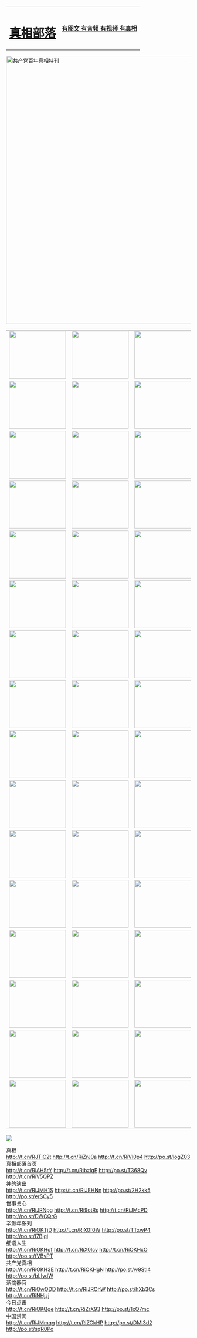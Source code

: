 <table>
<tr>

<td>
	<H1><a href="http://874.gz-associates.com/zx/">真相部落</a></H1>
</td>
<td>
	<H4><a href="http://874.gz-associates.com/zx/">有图文 有音频 有视频 有真相</a></H4>
</td>
</tr>
</table>

 <div ><a href="http://874.gz-associates.com/zx/bngcd/"><img src="http://874.gz-associates.com/zx/bngcd/gcdbnzx.jpg" width="730"  border="0" alt="共产党百年真相特刊"></a></div>

<table>
<tr>
	<td><a href="http://528.natopa.org/xtr/107/"><img  src ="http://528.natopa.org/pic/2017/02/107.jpg" width="155px" height="130px"></a></td>
	<td><a href="http://528.natopa.org/xtr/829/"><img src ="http://528.natopa.org/pic/2017/02/829.jpg" width="155px" height="130px"></a></td>
	<td><a href="http://528.natopa.org/xtr/69/"><img  src ="http://528.natopa.org/pic/2017/02/69.jpg" width="155px" height="130px"></a></td>
	<td><a href="http://528.natopa.org/xtr/99/"><img  src ="http://528.natopa.org/pic/2017/02/99.jpg" width="155px" height="130px"></a></td>
</tr>
<tr>
	<td><a href="http://528.natopa.org/xtr/40/"><img  src ="http://528.natopa.org/pic/2017/02/40.jpg" width="155px" height="130px"></a></td>
	<td><a href="http://528.natopa.org/xtr/20/"><img  src ="http://528.natopa.org/pic/2017/02/20.jpg" width="155px" height="130px"></a></td>
	<td><a href="http://528.natopa.org/xtr/81/"><img  src ="http://528.natopa.org/pic/2017/02/81.jpg" width="155px" height="130px"></a></td>
	<td><a href="http://528.natopa.org/xtr/2/"><img  src ="http://528.natopa.org/pic/2017/02/2.jpg" width="155px" height="130px"></a></td>
</tr>
<tr>
	<td><a href="http://528.natopa.org/xtr/86/"><img  src ="http://528.natopa.org/pic/2017/02/86.jpg" width="155px" height="130px"></a></td>
	<td><a href="http://528.natopa.org/xtr/109/"><img  src ="http://528.natopa.org/pic/2017/02/109.jpg" width="155px" height="130px"></a></td>
	<td><a href="http://528.natopa.org/xtr/1378/"><img  src ="http://528.natopa.org/pic/2017/02/1378.jpg" width="155px" height="130px"></a></td>
	<td><a href="http://528.natopa.org/xtr/57/"><img  src ="http://528.natopa.org/pic/2017/02/57.jpg" width="155px" height="130px"></a></td>
</tr>
<tr>
	<td><a href="http://528.natopa.org/xtr/1219/"><img  src ="http://528.natopa.org/pic/2017/02/1219.jpg" width="155px" height="130px"></a></td>
	<td><a href="http://528.natopa.org/xtr/1220/"><img  src ="http://528.natopa.org/pic/2017/02/1220.jpg" width="155px" height="130px"></a></td>
	<td><a href="http://528.natopa.org/xtr/1221/"><img  src ="http://528.natopa.org/pic/2017/02/1221.jpg" width="155px" height="130px"></a></td>
	<td><a href="http://528.natopa.org/xtr/51/"><img  src ="http://528.natopa.org/pic/2017/02/51.jpg" width="155px" height="130px"></a></td>
</tr>
<tr>
	<td><a href="http://528.natopa.org/xtr/1055/"><img  src ="http://528.natopa.org/pic/2017/02/1055.jpg" width="155px" height="130px"></a></td>
	<td><a href="http://528.natopa.org/xtr/611/"><img  src ="http://528.natopa.org/pic/2017/02/611.jpg" width="155px" height="130px"></a></td>
	<td><a href="http://528.natopa.org/xtr/1121/"><img  src ="http://528.natopa.org/pic/2017/02/1121.jpg" width="155px" height="130px"></a></td>
	<td><a href="http://528.natopa.org/xtr/610/"><img  src ="http://528.natopa.org/pic/2017/02/610.jpg" width="155px" height="130px"></a></td>
</tr>
<tr>
	<td><a href="http://528.natopa.org/xtr/1128/"><img  src ="http://528.natopa.org/pic/2017/02/1128.jpg" width="155px" height="130px"></a></td>
	<td><a href="http://528.natopa.org/xtr/1395/"><img  src ="http://528.natopa.org/pic/2017/02/1406.jpg" width="155px" height="130px"></a></td>
	<td><a href="http://528.natopa.org/xtr/1407/"><img  src ="http://528.natopa.org/pic/2017/02/1407.jpg" width="155px" height="130px"></a></td>
	<td><a href="http://528.natopa.org/xtr/934/"><img  src ="http://528.natopa.org/pic/2017/02/934.jpg" width="155px" height="130px"></a></td>
</tr>
<tr>
	<td><a href="http://528.natopa.org/xtr/641/"><img  src ="http://528.natopa.org/pic/2017/02/641.jpg" width="155px" height="130px"></a></td>
	<td><a href="http://528.natopa.org/xtr/949/"><img  src ="http://528.natopa.org/pic/2017/02/949.jpg" width="155px" height="130px"></a></td>
	<td><a href="http://528.natopa.org/xtr/112/"><img  src ="http://528.natopa.org/pic/2017/02/112.jpg" width="155px" height="130px"></a></td>
	<td><a href="http://528.natopa.org/xtr/812/"><img  src ="http://528.natopa.org/pic/2017/02/812.jpg" width="155px" height="130px"></a></td>
</tr>
<tr>
	<td><a href="http://528.natopa.org/xtr/103/"><img  src ="http://528.natopa.org/pic/2017/02/103.jpg" width="155px" height="130px"></a></td>
	<td><a href="http://528.natopa.org/xtr/3/"><img  src ="http://528.natopa.org/pic/2017/02/3.jpg" width="155px" height="130px"></a></td>
	<td><A href="http://528.natopa.org/mp4/zx/2015/11/Lkmtt.mp4" target="_blank" title="莲开满天庭"><img  src="528.natopa.org/pic/2015/11/Lkmtt3480_jssor.jpg"  width="155px" height="130px"></A></td>
	<td><A href="http://528.natopa.org/mp4/zx/2015/11/2013513.mp4" target="_blank" title="飞旋的法轮"><img  src="528.natopa.org/pic/2015/11/falun480_jssor.jpg"  width="155px" height="130px"></A></td>
</tr>
<tr>
	<td><A href="http://528.natopa.org/mp4/zx/2015/11/NYParade.mp4" target="_blank" title="2004年4月10日法轮功纽约大游行"><img  src="528.natopa.org/pic/2015/11/nyparade480_jssor.jpg"  width="155px" height="130px"></A></td>
	<td><A href="http://528.natopa.org/mp4/news617/2015/05/WEB_s28093.mp4" target="_blank" title="2015年世界法轮大法日特别报导"><img  src="528.natopa.org/pic/2015/11/p6752711a666997037_jssor.jpg"  width="155px" height="130px"></A></td>
	<td><A href="http://528.natopa.org/mp4/news829/2015/11/30211_326650.mp4" target="_blank" title="沧州绑架案连审四天 民众抹泪称审好人"><img  src="528.natopa.org/pic/2015/11/changzhou2480_jssor.jpg"  width="155px" height="130px"></A></td>
	<td><A href="http://528.natopa.org/mp4/mhph/2015/10/changzhou.mp4" target="_blank" title="沧州真相--狮城血泪"><img  src="528.natopa.org/pic/2015/11/changzhou480_jssor.jpg"  width="155px" height="130px"></A></td>
</tr>
<tr>
	<td><A href="http://528.natopa.org/mp4/mhjd/mhjd_55.mp4" target="_blank" title="正义律师与无罪辩护"><img  src="528.natopa.org/pic/2015/11/wzbh480_jssor.jpg"  width="155px" height="130px"></A></td>
	<td><A href="http://528.natopa.org/mp4/zx/2015/11/layerkcs.mp4" target="_blank" title="中国的良心--高智晟律师"><img  src="528.natopa.org/pic/2015/11/layerkcs2480_jssor.jpg"  width="155px" height="130px"></A></td>
	<td><A href="http://528.natopa.org/mp4/mhph/2015/10/szxl.mp4" target="_blank" title="神州血泪--北京、大庆、广东、哈尔滨"><img  src="528.natopa.org/pic/2015/11/szxl480_jssor.jpg"  width="155px" height="130px"></A></td>
	<td><A href="http://528.natopa.org/mp4/zx/2015/11/TangShanFFXS.mp4" target="_blank" title="真相纪录片：凤凰新生"><img  src="528.natopa.org/pic/2015/11/fhxs2480_jssor.jpg"  width="155px" height="130px"></A></td>
</tr>
<tr>
	<td><A href="http://528.natopa.org/mp4/zx/2015/11/jidong.mp4" target="_blank" title="冀东监狱的罪恶"><img  src="528.natopa.org/pic/2015/11/jidong480_jssor.jpg"  width="155px" height="130px"></A></td>
	<td><A href="http://528.natopa.org/mp4/mhph/2015/10/tangshan.mp4" target="_blank" title="凤凰血泪"><img  src="528.natopa.org/pic/2015/11/tangshan480_jssor.jpg"  width="155px" height="130px"></A>
					</div></td>
	<td>	<A href="http://528.natopa.org/mp4/mhph/2015/10/zfxtzxl.mp4" target="_blank" title="政法系统罪行录--唐山篇"><img  src="528.natopa.org/pic/2015/11/zfxtzxl480_jssor.jpg"  width="155px" height="130px"></A></td>
	<td><A href="http://528.natopa.org/mp4/mhph/2015/10/QDBG.mp4" target="_blank" title="青岛悲歌"><img  src="528.natopa.org/pic/2015/10/qdbg2480_jssor.jpg"  width="155px" height="130px"></A></td>
</tr>
<tr>
	<td><A href="http://528.natopa.org/mp4/mhph/2015/10/huludao.mp4" target="_blank" title="葫芦岛永恒的见证"><img  src="528.natopa.org/pic/2015/10/huludao480_jssor.jpg"  width="155px" height="130px"></A></td>
	<td><A href="http://528.natopa.org/mp4/mhph/2015/10/qbzx.mp4" target="_blank" title="湖畔泉边听真相-济南泉城的传奇"><img  src="528.natopa.org/pic/2015/10/hupan480_jssor.jpg"  width="155px" height="130px"></A></td>
	<td><A href="http://528.natopa.org/mp4/mhph/2015/10/baoding_dvd_v2.mp4" target="_blank" title="燕赵悲歌"><img  src="528.natopa.org/pic/2015/10/yzbg480_jssor.jpg"  width="155px" height="130px"></A></td>
	<td><A href="http://528.natopa.org/mp4/zx/2015/11/meihuashi_complete_ED2.0.mp4" target="_blank" title="梅花诗完整版"><img  src="528.natopa.org/pic/2015/11/mhs480_jssor.jpg"  width="155px" height="130px"></A></td>
</tr>
<tr>
	<td><A href="http://528.natopa.org/mp4/zx/2015/11/fengbei512k.mp4" target="_blank" title="丰碑"><img  src="528.natopa.org/pic/2015/11/fongbei480_jssor.jpg"  width="155px" height="130px"></A></td>
	<td><A href="http://528.natopa.org/mp4/zx/2015/11/fytdxComplete.mp4" target="_blank" title="风雨天地行全集"><img  src="528.natopa.org/pic/2015/11/fytdxWhite480_jssor.jpg"  width="155px" height="130px"></A></td>
	<td><A href="http://528.natopa.org/mp4/zx/2015/11/JianZheng.mp4" target="_blank" title="见证"><img  src="528.natopa.org/pic/2015/11/witness480_jssor.jpg"  width="155px" height="130px"></A></td>
	<td><A href="http://528.natopa.org/mp4/mhph/2015/10/hcym.mp4" target="_blank" title="红朝阴谋"><img  src="528.natopa.org/pic/2015/10/hcym480_jssor.jpg"  width="155px" height="130px"></A></td>
</tr>
<tr>
	<td><A href="http://528.natopa.org/mp4/zx/2015/11/zfzxPalV3.mp4" target="_blank" title="是自焚还是骗局"><img  src="528.natopa.org/pic/2015/11/zfzx4805_jssor.jpg"  width="155px" height="130px"></A></td>
	<td><A href="http://528.natopa.org/mp4/zx/2015/11/lsdspMsyTd.mp4" target="_blank" title="历史的审判"><img  src="528.natopa.org/pic/2015/11/lsdsp480_jssor.jpg"  width="155px" height="130px"></A></td>
	<td><A href="http://528.natopa.org/mp4/news886/2015/11/concat886.mp4" target="_blank" title="一周全球控告江泽民"><img  src="528.natopa.org/pic/2015/11/news886480_jssor.jpg"  width="155px" height="130px"></A></td>
	<td><A href="http://528.natopa.org/mp4/news1378/2014/08/CQSD_s0_e4_v2_i0-CQSD_4-video.mp4" target="_blank" title="欧洲的抉择"><img  src="528.natopa.org/pic/2015/11/p5143421a564166643-ss_jssor.jpg"  width="155px" height="130px"></A></td>
</tr>
<tr>
	<td><A href="http://528.natopa.org/mp4/zx/2015/11/hk20150720parade.mp4" target="_blank" title="港法轮功反迫害大游行 大陆游客震撼"><img  src="528.natopa.org/pic/2015/11/281098-ss_jssor.jpg"  width="155px" height="130px"></A></td>
	<td><A href="http://528.natopa.org/mp4/zx/2015/11/20150720hkParade512k.mp4" target="_blank" title="香港法轮功720游行声援诉江潮"><img  src="528.natopa.org/pic/2015/11/2015720parade480_jssor.jpg"  width="155px" height="130px"></A></td>
	<td><A href="http://528.natopa.org/mp4/zx/2015/11/hktdc512.mp4" target="_blank" title="香港退党潮"><img  src="528.natopa.org/pic/2015/11/hktdc480_jssor.jpg"  width="155px" height="130px"></A></td>
	<td><A href="http://528.natopa.org/mp4/news413/2015/11/concat413.mp4" target="_blank" title="本月退党精选"><img  src="528.natopa.org/pic/2015/11/tuidang480_jssor.jpg"  width="155px" height="130px"></A></td>
</tr>
<tr>
	<td><A href="http://528.natopa.org/mp4/news823/2015/11/TSZG_British_1_QA_A_TSZG-61-1_XinHaoNianZuoZh_P617180.mp4" target="_blank" title="辛灏年：纪念《九评共产党》发表十周年演讲"><img  src="528.natopa.org/pic/2015/11/xhn9p10480_jssor.jpg"  width="155px" height="130px"></A></td>
	<td><A href="http://528.natopa.org/mp4/news57/2015/11/JPGCD8.mp4" target="_blank" title="【九评之八】评中国共产党的邪教本质"><img  src="528.natopa.org/pic/2015/11/9pkcd8p480_jssor.jpg"  width="155px" height="130px"></A></td>
	<td><A href="http://528.natopa.org/mp4/other/kao.Chih.Sheng_story.mp4"  target="_blank" title="超越恐惧:高智晟的故事"				style="font-size:20px;"><img src="528.natopa.org/pic/2016/12/GZS201408070902.jpg"  width="155px" height="130px">
						</A></td>
	<td><A href="http://528.natopa.org/mp4/zx/2016/11/oh10yearsInv.mp4"  target="_blank" title="纪录片《活摘 十年调查》完整版" style="font-size:20px;"><img src="528.natopa.org/pic/2016/11/10yearsOHinv.jpg"  width="155px" height="130px">
						</A></td>
</tr>
</table>









<a href="https://git.io/222"><img src="kcsOH10artJudge.jpg"></a>


<div class="linkbox"><div class="title">真相<div id="url">  <a href="http://t.cn/RJTiC2t" target=_blank>http://t.cn/RJTiC2t</a>    <a href="http://t.cn/RiZrJ0a" target=_blank>http://t.cn/RiZrJ0a</a>    <a href="http://t.cn/RiVl0p4" target=_blank>http://t.cn/RiVl0p4</a>    <a href="http://po.st/logZ03" target=_blank>http://po.st/logZ03</a>  </div></div><div class="title">真相部落首页<div id="url">  <a href="http://t.cn/RiAH5rY" target=_blank>http://t.cn/RiAH5rY</a>    <a href="http://t.cn/RibzIqE" target=_blank>http://t.cn/RibzIqE</a>    <a href="http://po.st/T368Qv" target=_blank>http://po.st/T368Qv</a>    <a href="http://t.cn/RiV5QPZ" target=_blank>http://t.cn/RiV5QPZ</a>  </div></div><div class="title">神韵演出<div id="url">  <a href="http://t.cn/RiJMH1S" target=_blank>http://t.cn/RiJMH1S</a>    <a href="http://t.cn/RiJEHNn" target=_blank>http://t.cn/RiJEHNn</a>    <a href="http://po.st/2H2kk5" target=_blank>http://po.st/2H2kk5</a>    <a href="http://po.st/erSCy5" target=_blank>http://po.st/erSCy5</a>  </div></div><div class="title">世事关心<div id="url">  <a href="http://t.cn/RiJRNpg" target=_blank>http://t.cn/RiJRNpg</a>    <a href="http://t.cn/Ri9otRs" target=_blank>http://t.cn/Ri9otRs</a>    <a href="http://t.cn/RiJMcPD" target=_blank>http://t.cn/RiJMcPD</a>    <a href="http://po.st/DWCQrG" target=_blank>http://po.st/DWCQrG</a>  </div></div><div class="title">辛灏年系列<div id="url">  <a href="http://t.cn/RiOKTjD" target=_blank>http://t.cn/RiOKTjD</a>    <a href="http://t.cn/RiX0f0W" target=_blank>http://t.cn/RiX0f0W</a>    <a href="http://po.st/TTxwP4" target=_blank>http://po.st/TTxwP4</a>    <a href="http://po.st/I7Bjqj" target=_blank>http://po.st/I7Bjqj</a>  </div></div><div class="title">细语人生<div id="url">  <a href="http://t.cn/RiOKHqf" target=_blank>http://t.cn/RiOKHqf</a>    <a href="http://t.cn/RiX0Icv" target=_blank>http://t.cn/RiX0Icv</a>    <a href="http://t.cn/RiOKHxO" target=_blank>http://t.cn/RiOKHxO</a>    <a href="http://po.st/fVBvPT" target=_blank>http://po.st/fVBvPT</a>  </div></div><div class="title">共产党真相<div id="url">  <a href="http://t.cn/RiOKH3E" target=_blank>http://t.cn/RiOKH3E</a>    <a href="http://t.cn/RiOKHgN" target=_blank>http://t.cn/RiOKHgN</a>    <a href="http://po.st/w9Stl4" target=_blank>http://po.st/w9Stl4</a>    <a href="http://po.st/bLIvdW" target=_blank>http://po.st/bLIvdW</a>  </div></div><div class="title">活摘器官<div id="url">  <a href="http://t.cn/RiOwODD" target=_blank>http://t.cn/RiOwODD</a>    <a href="http://t.cn/RiJROhW" target=_blank>http://t.cn/RiJROhW</a>    <a href="http://po.st/hXb3Cs" target=_blank>http://po.st/hXb3Cs</a>    <a href="http://t.cn/RiNHjzj" target=_blank>http://t.cn/RiNHjzj</a>  </div></div><div class="title">今日点击<div id="url">  <a href="http://t.cn/RiOKQge" target=_blank>http://t.cn/RiOKQge</a>    <a href="http://t.cn/RiZrX93" target=_blank>http://t.cn/RiZrX93</a>    <a href="" target=_blank></a>    <a href="http://po.st/1xQ7mc" target=_blank>http://po.st/1xQ7mc</a>  </div></div><div class="title">中国禁闻<div id="url">  <a href="http://t.cn/RiJMmqg" target=_blank>http://t.cn/RiJMmqg</a>    <a href="http://t.cn/RiZCkHP" target=_blank>http://t.cn/RiZCkHP</a>    <a href="http://po.st/DMl3d2" target=_blank>http://po.st/DMl3d2</a>    <a href="http://po.st/sqR0Po" target=_blank>http://po.st/sqR0Po</a>  </div></div></div>
